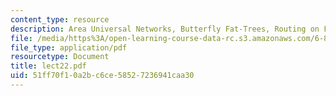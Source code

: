 ```yaml
---
content_type: resource
description: Area Universal Networks, Butterfly Fat-Trees, Routing on Fat Trees
file: /media/https%3A/open-learning-course-data-rc.s3.amazonaws.com/6-896-theory-of-parallel-hardware-sma-5511-spring-2004/51ff70f10a2bc6ce58527236941caa30_lect22.pdf
file_type: application/pdf
resourcetype: Document
title: lect22.pdf
uid: 51ff70f1-0a2b-c6ce-5852-7236941caa30
---
```


